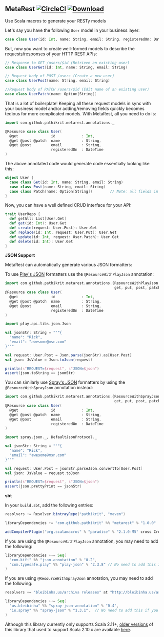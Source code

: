 MetaRest [![CircleCI](https://img.shields.io/circleci/project/pathikrit/metarest.svg)]() [![Download](https://api.bintray.com/packages/pathikrit/maven/metarest/images/download.svg)](https://bintray.com/pathikrit/maven/metarest/_latestVersion)
--------
Use Scala macros to generate your RESTy models

Let's say you have the following `User` model in your business layer:
```scala
case class User(id: Int, name: String, email: String, registeredOn: DateTime)
```

But, now you want to create well-formed models to describe the requests/responses of your HTTP REST APIs:
```scala
// Response to GET /users/$id (Retrieve an existing user)
case class UserGet(id: Int, name: String, email: String)

// Request body of POST /users (Create a new user)
case class UserPost(name: String, email: String)

//Request body of PATCH /users/$id (Edit name of an existing user)
case class UserPatch(name: Option[String])
```

That is a lot of boilerplate! Keeping all these request models in sync with your business model and/or adding/removing fields quickly becomes tedious for more complicated models.
With MetaRest, all you need to do is:
```scala
import com.github.pathikrit.metarest.annotations._

@Resource case class User(
  @get               id            : Int,
  @get @post @patch  name          : String,
  @get @post         email         : String,
                     registeredOn  : DateTime
)
```

The above annotated code would generate code essentially looking like this:
```scala
object User {
  case class Get(id: Int, name: String, email: String)
  case class Post(name: String, email: String)
  case class Patch(name: Option[String])        // Note: all fields in a PATCH are optional
}
```

Now, you can have a well defined CRUD interface for your API:
```scala
trait UserRepo {
  def getAll: List[User.Get]
  def get(id: Int): User.Get
  def create(request: User.Post): User.Get
  def replace(id: Int, request: User.Put): User.Get
  def update(id: Int, request: User.Patch): User.Get
  def delete(id: Int): User.Get
}
```

**JSON Support**

MetaRest can automatically generate various JSON formatters:

To use [Play's JSON](https://www.playframework.com/documentation/2.4.x/ScalaJson) formatters use the `@ResourceWithPlayJson` annotation:
```scala
import com.github.pathikrit.metarest.annotations.{ResourceWithPlayJson => Resource,
                                                  get, put, post, patch}
@Resource case class User(
  @get               id            : Int,
  @get @post @patch  name          : String,
  @get @post         email         : String,
                     registeredOn  : DateTime
)

import play.api.libs.json.Json

val jsonStr: String = """{
  "name": "Rick",
  "email": "awesome@msn.com"
}"""

val request: User.Post = Json.parse(jsonStr).as[User.Post]
val json: JsValue = Json.toJson(request)

println(s"REQUEST=$request", s"JSON=$json")
assert(json.toString == jsonStr)
```

You can similarly use [Spray's JSON](https://github.com/spray/spray-json) formatters by using the `@ResourceWithSprayJson` annotation instead:
```scala
import com.github.pathikrit.metarest.annotations.{ResourceWithSprayJson => Resource,
                                                  get, put, post, patch}
@Resource case class User(
  @get               id            : Int,
  @get @post @patch  name          : String,
  @get @post         email         : String,
                     registeredOn  : DateTime
)

import spray.json._, DefaultJsonProtocol._

val jsonStr: String = """{
  "name": "Rick",
  "email": "awesome@msn.com"
}"""

val request: User.Post = jsonStr.parseJson.convertTo[User.Post]
val json: JsValue = request.toJson

println(s"REQUEST=$request", s"JSON=$json")
assert(json.prettyPrint == jsonStr)
```

**sbt**

In your `build.sbt`, add the following entries:
```scala
resolvers += Resolver.bintrayRepo("pathikrit", "maven")

libraryDependencies += "com.github.pathikrit" %% "metarest" % "1.0.0"

addCompilerPlugin("org.scalamacros" % "paradise" % "2.1.0-M5" cross CrossVersion.full)
```

If you are using the `@ResourceWithPlayJson` annotation, you may need to add the following:
```scala
libraryDependencies ++= Seq(
  "com.kifi" %% "json-annotation" % "0.2",
  "com.typesafe.play" %% "play-json" % "2.3.8" // No need to add this if you are already using Play 2.1+
)
```

If you are using `@ResourceWithSprayJson` annotation, you may need to add the following:
```scala
resolvers += "bleibinha.us/archiva releases" at "http://bleibinha.us/archiva/repository/releases"

libraryDependencies ++= Seq(
  "us.bleibinha" %% "spray-json-annotation" % "0.4",
  "io.spray" %% "spray-json" % "1.3.1",  // No need to add this if you are already using Spray
)
```

Although this library currently only supports Scala 2.11+, [older versions](https://github.com/pathikrit/metarest/tree/a883c674c67a31f9eddf70797328e864f185a714) of this library that used to support Scala 2.10.x are available [here](http://dl.bintray.com/pathikrit/maven/com/github/pathikrit).
